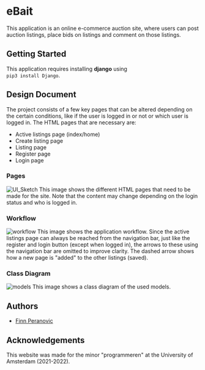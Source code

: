 
# eBait

This application is an online e-commerce auction site, where users
can post auction listings, place bids on listings and comment on
those listings.

## Getting Started
This application requires installing **django** using  
```pip3 install Django```.

## Design Document
The project consists of a few key pages that can be altered depending
on the certain conditions, like if the user is logged in or not or which
user is logged in. The HTML pages that are necessary are:

* Active listings page (index/home)
* Create listing page
* Listing page
* Register page
* Login page

### Pages
![UI_Sketch](/images/commercepages.png)
This image shows the different HTML pages that need to be made for
the site. Note that the content may change depending on the login
status and who is logged in.

### Workflow
![workflow](/images/commerceflowdiagram.png)
This image shows the application workflow. Since the active listings
page can always be reached from the navigation bar, just like the
register and login button (except when logged in), the arrows to
these using the navigation bar are omitted to improve clarity.
The dashed arrow shows how a new page is "added" to the other
listings (saved).

### Class Diagram
![models](/images/models.png)
This image shows a class diagram of the used models.
## Authors

- [Finn Peranovic](https://github.com/LignumVerus)


## Acknowledgements

This website was made for the minor "programmeren" at the
University of Amsterdam (2021-2022).